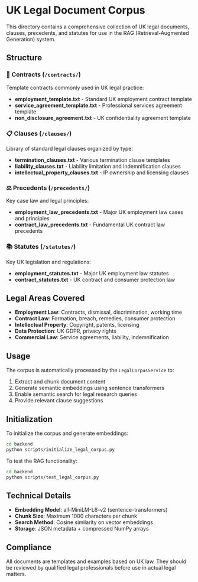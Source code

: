 # UK Legal Document Corpus

This directory contains a comprehensive collection of UK legal documents, clauses, precedents, and statutes for use in the RAG (Retrieval-Augmented Generation) system.

## Structure

### 📄 Contracts (`/contracts/`)
Template contracts commonly used in UK legal practice:
- **employment_template.txt** - Standard UK employment contract template
- **service_agreement_template.txt** - Professional services agreement template
- **non_disclosure_agreement.txt** - UK confidentiality agreement template

### 📋 Clauses (`/clauses/`)
Library of standard legal clauses organized by type:
- **termination_clauses.txt** - Various termination clause templates
- **liability_clauses.txt** - Liability limitation and indemnification clauses
- **intellectual_property_clauses.txt** - IP ownership and licensing clauses

### ⚖️ Precedents (`/precedents/`)
Key case law and legal principles:
- **employment_law_precedents.txt** - Major UK employment law cases and principles
- **contract_law_precedents.txt** - Fundamental UK contract law precedents

### 📚 Statutes (`/statutes/`)
Key UK legislation and regulations:
- **employment_statutes.txt** - Major UK employment law statutes
- **contract_statutes.txt** - UK contract and consumer protection law

## Legal Areas Covered

- **Employment Law**: Contracts, dismissal, discrimination, working time
- **Contract Law**: Formation, breach, remedies, consumer protection
- **Intellectual Property**: Copyright, patents, licensing
- **Data Protection**: UK GDPR, privacy rights
- **Commercial Law**: Service agreements, liability, indemnification

## Usage

The corpus is automatically processed by the `LegalCorpusService` to:
1. Extract and chunk document content
2. Generate semantic embeddings using sentence transformers
3. Enable semantic search for legal research queries
4. Provide relevant clause suggestions

## Initialization

To initialize the corpus and generate embeddings:

```bash
cd backend
python scripts/initialize_legal_corpus.py
```

To test the RAG functionality:

```bash
cd backend
python scripts/test_legal_corpus.py
```

## Technical Details

- **Embedding Model**: all-MiniLM-L6-v2 (sentence-transformers)
- **Chunk Size**: Maximum 1000 characters per chunk
- **Search Method**: Cosine similarity on vector embeddings
- **Storage**: JSON metadata + compressed NumPy arrays

## Compliance

All documents are templates and examples based on UK law. They should be reviewed by qualified legal professionals before use in actual legal matters.